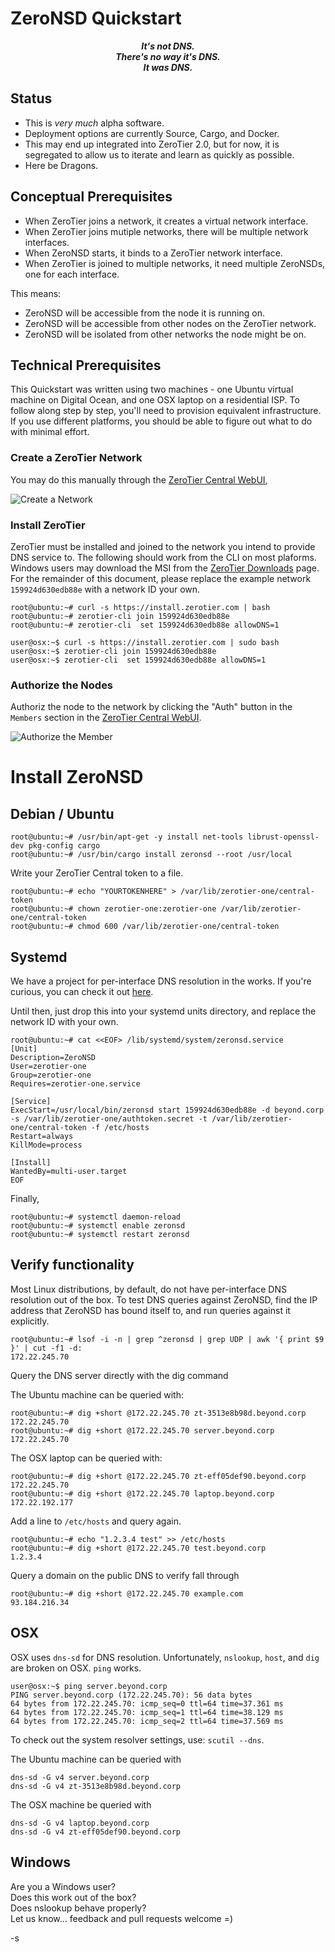 
# ZeroNSD Quickstart

<p align="center">
<b><i>
It's not DNS.<br>
There's no way it's DNS.<br>
It was DNS.<br>
</i></b>
</p>

## Status

* This is *very much* alpha software.
* Deployment options are currently Source, Cargo, and Docker.
* This may end up integrated into ZeroTier 2.0, but for now, it is
  segregated to allow us to iterate and learn as quickly as possible.
* Here be Dragons.

## Conceptual Prerequisites

* When ZeroTier joins a network, it creates a virtual network interface.
* When ZeroTier joins mutiple networks, there will be multiple network interfaces.
* When ZeroNSD starts, it binds to a ZeroTier network interface.
* When ZeroTier is joined to multiple networks, it need multiple ZeroNSDs, one for each interface.

This means:

* ZeroNSD will be accessible from the node it is running on.
* ZeroNSD will be accessible from other nodes on the ZeroTier network.
* ZeroNSD will be isolated from other networks the node might be on.

## Technical Prerequisites

This Quickstart was written using two machines - one Ubuntu virtual
machine on Digital Ocean, and one OSX laptop on a residential ISP. To
follow along step by step, you'll need to provision equivalent
infrastructure. If you use different platforms, you should be able to
figure out what to do with minimal effort.

### Create a ZeroTier Network

You may do this manually through the [ZeroTier Central WebUI](https://my.zerotier.com), 

![Create a Network](https://i.imgur.com/L6xtGKo.png)

### Install ZeroTier

ZeroTier must be installed and joined to the network you intend to provide DNS service to.
The following should work from the CLI on most plaforms. Windows users
may download the MSI from the [ZeroTier Downloads](https://www.zerotier.com/download/) page. For
the remainder of this document, please replace the example network `159924d630edb88e` with a network ID your own.

```
root@ubuntu:~# curl -s https://install.zerotier.com | bash
root@ubuntu:~# zerotier-cli join 159924d630edb88e
root@ubuntu:~# zerotier-cli  set 159924d630edb88e allowDNS=1
```

```
user@osx:~$ curl -s https://install.zerotier.com | sudo bash
user@osx:~$ zerotier-cli join 159924d630edb88e
user@osx:~$ zerotier-cli  set 159924d630edb88e allowDNS=1
```


### Authorize the Nodes

Authoriz the node to the network by clicking the "Auth" button in the
`Members` section in the
[ZeroTier Central WebUI](https://my.zerotier.com).


![Authorize the Member](https://i.imgur.com/fQTai9l.png)

# Install ZeroNSD

## Debian / Ubuntu

```
root@ubuntu:~# /usr/bin/apt-get -y install net-tools librust-openssl-dev pkg-config cargo
root@ubuntu:~# /usr/bin/cargo install zeronsd --root /usr/local
```

Write your ZeroTier Central token to a file.

```
root@ubuntu:~# echo "YOURTOKENHERE" > /var/lib/zerotier-one/central-token
root@ubuntu:~# chown zerotier-one:zerotier-one /var/lib/zerotier-one/central-token
root@ubuntu:~# chmod 600 /var/lib/zerotier-one/central-token
```

## Systemd

We have a project for per-interface DNS resolution in the works. 
If you're curious, you can check it out [here](https://github.com/zerotier/zerotier-systemd-manager).

Until then, just drop this into your systemd units directory, and replace the network ID with your own.

```
root@ubuntu:~# cat <<EOF> /lib/systemd/system/zeronsd.service
[Unit]
Description=ZeroNSD
User=zerotier-one
Group=zerotier-one
Requires=zerotier-one.service

[Service]
ExecStart=/usr/local/bin/zeronsd start 159924d630edb88e -d beyond.corp -s /var/lib/zerotier-one/authtoken.secret -t /var/lib/zerotier-one/central-token -f /etc/hosts
Restart=always
KillMode=process

[Install]
WantedBy=multi-user.target
EOF
```

Finally,

```
root@ubuntu:~# systemctl daemon-reload
root@ubuntu:~# systemctl enable zeronsd
root@ubuntu:~# systemctl restart zeronsd
```

## Verify functionality

Most Linux distributions, by default, do not have per-interface DNS
resolution out of the box. To test DNS queries against ZeroNSD, find
the IP address that ZeroNSD has bound itself to, and run queries
against it explicitly.

```
root@ubuntu:~# lsof -i -n | grep ^zeronsd | grep UDP | awk '{ print $9 }' | cut -f1 -d:
172.22.245.70
```

Query the DNS server directly with the dig command

The Ubuntu machine can be queried with:
```
root@ubuntu:~# dig +short @172.22.245.70 zt-3513e8b98d.beyond.corp
172.22.245.70
root@ubuntu:~# dig +short @172.22.245.70 server.beyond.corp
172.22.245.70
```

The OSX laptop can be queried with:
```
root@ubuntu:~# dig +short @172.22.245.70 zt-eff05def90.beyond.corp
172.22.245.70
root@ubuntu:~# dig +short @172.22.245.70 laptop.beyond.corp
172.22.192.177
```

Add a line to `/etc/hosts` and query again.

```
root@ubuntu:~# echo "1.2.3.4 test" >> /etc/hosts
root@ubuntu:~# dig +short @172.22.245.70 test.beyond.corp
1.2.3.4
```

Query a domain on the public DNS to verify fall through

```
root@ubuntu:~# dig +short @172.22.245.70 example.com
93.184.216.34
```

## OSX

OSX uses `dns-sd` for DNS resolution. Unfortunately, `nslookup`, `host`, and `dig` are broken on OSX.
`ping` works.

```
user@osx:~$ ping server.beyond.corp
PING server.beyond.corp (172.22.245.70): 56 data bytes
64 bytes from 172.22.245.70: icmp_seq=0 ttl=64 time=37.361 ms
64 bytes from 172.22.245.70: icmp_seq=1 ttl=64 time=38.129 ms
64 bytes from 172.22.245.70: icmp_seq=2 ttl=64 time=37.569 ms
```

To check out the system resolver settings, use: `scutil --dns`.

The Ubuntu machine can be queried with

`dns-sd -G v4 server.beyond.corp`  
`dns-sd -G v4 zt-3513e8b98d.beyond.corp`

The OSX machine be queried with

`dns-sd -G v4 laptop.beyond.corp`  
`dns-sd -G v4 zt-eff05def90.beyond.corp`

## Windows

Are you a Windows user?  
Does this work out of the box?  
Does nslookup behave properly?  
Let us know... feedback and pull requests welcome =)

-s
